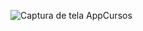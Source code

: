 ![Captura de tela AppCursos](https://user-images.githubusercontent.com/60453802/102251038-08bc7980-3ee3-11eb-8203-4aa9ec65ac78.png)

